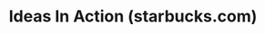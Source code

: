 ---
inv_num: 2014-030
add_credit:
url: 2014-030-ideas-in-action
title: Ideas In Action (starbucks.com)
year: '2014'
display_year: '2014'
medium: Single channel video
dims: Variable
pitch: "​Surfing around Starbucks user forums…..."
ps:
live_url:
youtube: https://www.youtube.com/watch?v=UWItpHYg_3Y&t=264s
related_code:
subheading:
download:
commission:
layout: things-i-made
---